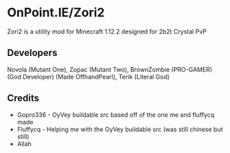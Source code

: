# OnPoint.IE/Zori2
Zori2 is a utility mod for Minecraft 1.12.2 designed for 2b2t Crystal PvP
## Developers
Novola (Mutant One), Zopac (Mutant Two), BrownZombie (PRO-GAMER) (God Developer) (Made OffhandPearl), Terik (Literal God)
## Credits
- Gopro336 - OyVey buildable src based off of the one me and fluffycq made
- Fluffycq - Helping me with the OyVey buildable src (was still chinese but still)
- Allah
